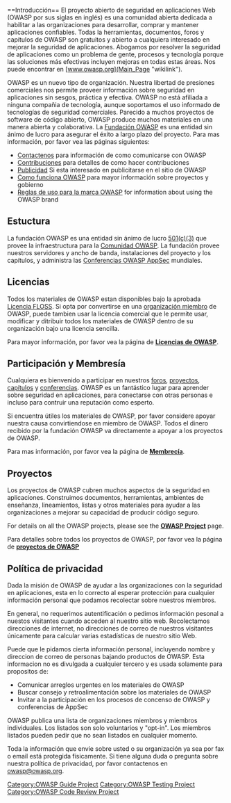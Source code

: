 
\==Introducción== El proyecto abierto de seguridad en aplicaciones Web
(OWASP por sus siglas en inglés) es una comunidad abierta dedicada a
habilitar a las organizaciones para desarrollar, comprar y mantener
aplicaciones confiables. Todas la herramientas, documentos, foros y
capítulos de OWASP son gratuitos y abierto a cualquiera interesado en
mejorar la seguridad de aplicaciones. Abogamos por resolver la seguridad
de aplicaciones como un problema de gente, procesos y tecnología porque
las soluciones más efectivas incluyen mejoras en todas estas áreas. Nos
puede encontrar en [www.owasp.org](Main_Page "wikilink").

OWASP es un nuevo tipo de organización. Nuestra libertad de presiones
comerciales nos permite proveer información sobre seguridad en
aplicaciones sin sesgos, práctica y efectiva. OWASP no está afiliada a
ninguna compañia de tecnología, aunque soportamos el uso informado de
tecnologías de seguridad comerciales. Parecido a muchos proyectos de
software de código abierto, OWASP produce muchos materiales en una
manera abierta y colaborativa. La [Fundación
OWASP](OWASP_Foundation "wikilink") es una entidad sin ánimo de lucro
para asegurar el éxito a largo plazo del proyecto. Para mas información,
por favor vea las páginas siguientes:

  - [Contactenos](Contact "wikilink") para información de como
    comunicarse con OWASP
  - [Contribuciones](Contributions "wikilink") para detalles de como
    hacer contribuciones
  - [Publicidad](Advertising "wikilink") Si esta interesado en
    publicitarse en el sitio de OWASP
  - [Como funciona OWASP](How_OWASP_Works "wikilink") para mayor
    información sobre proyectos y gobierno
  - [Reglas de uso para la marca
    OWASP](OWASP_brand_usage_rules "wikilink") for information about
    using the OWASP brand

## Estuctura

La fundación OWASP es una entidad sin ánimo de lucro
[501(c)(3)](http://www.irs.gov/charities/charitable/article/0,,id=96114,00.html)
que provee la infraestructura para la [Comunidad
OWASP](OWASP_Community "wikilink"). La fundación provee nuestros
servidores y ancho de banda, instalaciones del proyecto y los capítulos,
y administra las [Conferencias OWASP
AppSec](Conferencias_OWASP_AppSec "wikilink") mundiales.

## Licencias

Todos los materiales de OWASP estan disponibles bajo la aprobada
[Licencia FLOSS](OWASP_Licenses "wikilink"). Si opta por convertirse en
una [organización miembro](Membership "wikilink") de OWASP, puede
tambien usar la licencia comercial que le permite usar, modificar y
ditribuir todos los materiales de OWASP dentro de su organización bajo
una licencia sencilla.

Para mayor información, por favor vea la página de **[Licencias de
OWASP](Licencias_de_OWASP "wikilink")**.

## Participación y Membresía

Cualquiera es bienvenido a participar en nuestros
[foros](https://lists.owasp.org/mailman/listinfo),
[proyectos](projects "wikilink"), [capítulos](chapters "wikilink") y
[conferencias](conferences "wikilink"). OWASP es un fantástico lugar
para aprender sobre seguridad en aplicaciones, para conectarse con otras
personas e incluso para contruir una reputación como esperto.

Si encuentra útiles los materiales de OWASP, por favor considere apoyar
nuestra causa convirtiendose en miembro de OWASP. Todos el dinero
recibido por la fundación OWASP va directamente a apoyar a los proyectos
de OWASP.

Para mas información, por favor vea la página de
**[Membrecía](Membership "wikilink")**.

## Proyectos

Los proyectos de OWASP cubren muchos aspectos de la seguridad en
aplicaciones. Construimos documentos, herramientas, ambientes de
enseñanza, lineamientos, listas y otros materiales para ayudar a las
organizaciones a mejorar su capacidad de producir código seguro.

For details on all the OWASP projects, please see the **[OWASP
Project](:Category:OWASP_Project "wikilink")** page.

Para detalles sobre todos los proyectos de OWASP, por favor vea la
página de **[proyectos de OWASP](:Category:OWASP_Project "wikilink")**

## Política de privacidad

Dada la misión de OWASP de ayudar a las organizaciones con la seguridad
en aplicaciones, esta en lo correcto al esperar protección para
cualquier información personal que podamos recolectar sobre nuestros
miembros.

En general, no requerimos autentificación o pedimos información pesonal
a nuestos visitantes cuando acceden al nuestro sitio web. Recolectamos
direcciones de internet, no direcciones de correo de nuestros visitantes
únicamente para calcular varias estadísticas de nuestro sitio Web.

Puede que le pidamos cierta información personal, incluyendo nombre y
direccion de correo de personas bajando productos de OWASP. Esta
informacion no es divulgada a cualquier tercero y es usada solamente
para propositos de:

  - Comunicar arreglos urgentes en los materiales de OWASP
  - Buscar consejo y retroalimentación sobre los materiales de OWASP
  - Invitar a la participación en los procesos de concenso de OWASP y
    conferencias de AppSec

OWASP publica una lista de organizaciones miembros y miembros
individuales. Los listados son solo voluntarios y "opt-in". Los miembros
listados pueden pedir que no sean listados en cualquier momento.

Toda la información que envíe sobre usted o su organización ya sea por
fax o email está protegida físicamente. Si tiene alguna duda o pregunta
sobre nuestra política de privacidad, por favor contactenos en
<owasp@owasp.org>.

[Category:OWASP Guide Project](Category:OWASP_Guide_Project "wikilink")
[Category:OWASP Testing
Project](Category:OWASP_Testing_Project "wikilink") [Category:OWASP Code
Review Project](Category:OWASP_Code_Review_Project "wikilink")